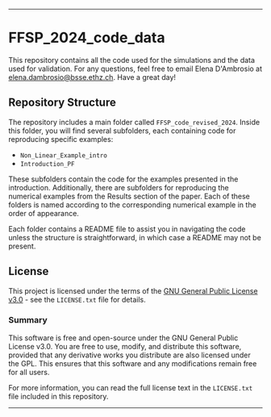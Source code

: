 
---

# FFSP_2024_code_data

This repository contains all the code used for the simulations and the data used for validation. For any questions, feel free to email Elena D'Ambrosio at [elena.dambrosio@bsse.ethz.ch](mailto:elena.dambrosio@bsse.ethz.ch). Have a great day!

## Repository Structure

The repository includes a main folder called `FFSP_code_revised_2024`. Inside this folder, you will find several subfolders, each containing code for reproducing specific examples:

- `Non_Linear_Example_intro`
- `Introduction_PF`

These subfolders contain the code for the examples presented in the introduction. Additionally, there are subfolders for reproducing the numerical examples from the Results section of the paper. Each of these folders is named according to the corresponding numerical example in the order of appearance.

Each folder contains a README file to assist you in navigating the code unless the structure is straightforward, in which case a README may not be present.

## License

This project is licensed under the terms of the [GNU General Public License v3.0](LICENSE.txt) - see the `LICENSE.txt` file for details.

### Summary

This software is free and open-source under the GNU General Public License v3.0. You are free to use, modify, and distribute this software, provided that any derivative works you distribute are also licensed under the GPL. This ensures that this software and any modifications remain free for all users.

For more information, you can read the full license text in the `LICENSE.txt` file included in this repository.

---
